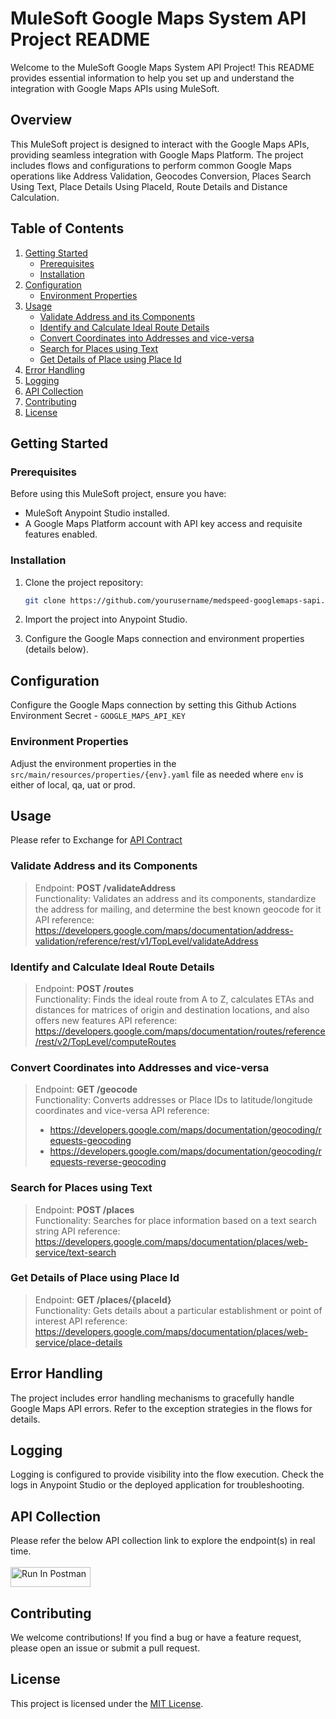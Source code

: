 # MuleSoft Google Maps System API Project README

Welcome to the MuleSoft Google Maps System API Project! This README provides essential information to help you set up and understand the integration with Google Maps APIs using MuleSoft.

## Overview

This MuleSoft project is designed to interact with the Google Maps APIs, providing seamless integration with Google Maps Platform. The project includes flows and configurations to perform common Google Maps operations like Address Validation, Geocodes Conversion, Places Search Using Text, Place Details Using PlaceId, Route Details and Distance Calculation.

## Table of Contents

1. [Getting Started](#getting-started)
    - [Prerequisites](#prerequisites)
    - [Installation](#installation)
2. [Configuration](#configuration)
    - [Environment Properties](#environment-properties)
3. [Usage](#usage)
    - [Validate Address and its Components](#executes-a-salesforce-query)
    - [Identify and Calculate Ideal Route Details](#createupdate-salesforce-object)
    - [Convert Coordinates into Addresses and vice-versa](#delete-salesforce-object)
    - [Search for Places using Text](#calls-an-apex-service)
    - [Get Details of Place using Place Id](#calls-salesforce-composite-api)
4. [Error Handling](#error-handling)
5. [Logging](#logging)
6. [API Collection](#api-collection)
7. [Contributing](#contributing)
8. [License](#license)

## Getting Started

### Prerequisites

Before using this MuleSoft project, ensure you have:

- MuleSoft Anypoint Studio installed.
- A Google Maps Platform account with API key access and requisite features enabled.

### Installation

1. Clone the project repository:

   ```bash
   git clone https://github.com/yourusername/medspeed-googlemaps-sapi.git
   ```

2. Import the project into Anypoint Studio.

3. Configure the Google Maps connection and environment properties (details below).

## Configuration

Configure the Google Maps connection by setting this Github Actions Environment Secret - `GOOGLE_MAPS_API_KEY`

### Environment Properties

Adjust the environment properties in the `src/main/resources/properties/{env}.yaml` file as needed where `env` is either of local, qa, uat or prod.

## Usage

Please refer to Exchange for [API Contract](https://anypoint.mulesoft.com/exchange/f015bd3e-6860-45a2-8012-1af3eec6fdba/medspeed-googlemaps-sapi)

### Validate Address and its Components

> Endpoint: **POST /validateAddress** <br/>
> Functionality: Validates an address and its components, standardize the address for mailing, and determine the best known geocode for it
> API reference: https://developers.google.com/maps/documentation/address-validation/reference/rest/v1/TopLevel/validateAddress

### Identify and Calculate Ideal Route Details

> Endpoint: **POST /routes** <br/>
> Functionality: Finds the ideal route from A to Z, calculates ETAs and distances for matrices of origin and destination locations, and also offers new features
> API reference: https://developers.google.com/maps/documentation/routes/reference/rest/v2/TopLevel/computeRoutes

### Convert Coordinates into Addresses and vice-versa

> Endpoint: **GET /geocode** <br/>
> Functionality: Converts addresses or Place IDs to latitude/longitude coordinates and vice-versa
> API reference:
> - https://developers.google.com/maps/documentation/geocoding/requests-geocoding
> - https://developers.google.com/maps/documentation/geocoding/requests-reverse-geocoding

### Search for Places using Text

> Endpoint: **POST /places** <br/>
> Functionality: Searches for place information based on a text search string
> API reference: https://developers.google.com/maps/documentation/places/web-service/text-search

### Get Details of Place using Place Id

> Endpoint: **GET /places/{placeId}** <br/>
> Functionality: Gets details about a particular establishment or point of interest
> API reference: https://developers.google.com/maps/documentation/places/web-service/place-details

## Error Handling

The project includes error handling mechanisms to gracefully handle Google Maps API errors. Refer to the exception strategies in the flows for details.

## Logging

Logging is configured to provide visibility into the flow execution. Check the logs in Anypoint Studio or the deployed application for troubleshooting.

## API Collection 

Please refer the below API collection link to explore the endpoint(s) in real time.
<br/><br/>
[<img src="https://run.pstmn.io/button.svg" alt="Run In Postman" style="width: 128px; height: 32px;">](https://medspeed-mulesoft-testing.postman.co/collection/32024449-dd84c206-3e48-4373-b22a-604c4966eadb?source=rip_markdown)

## Contributing

We welcome contributions! If you find a bug or have a feature request, please open an issue or submit a pull request.

## License

This project is licensed under the [MIT License](LICENSE).
